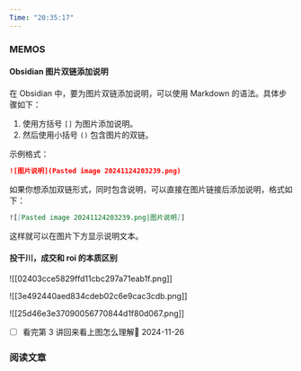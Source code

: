 ```yaml
---
Time: "20:35:17"
---
```


### MEMOS

#### Obsidian 图片双链添加说明

在 Obsidian 中，要为图片双链添加说明，可以使用 Markdown 的语法。具体步骤如下：

1. 使用方括号 `[]` 为图片添加说明。
2. 然后使用小括号 `()` 包含图片的双链。

示例格式：

```markdown
![图片说明](Pasted image 20241124203239.png)
```

如果你想添加双链形式，同时包含说明，可以直接在图片链接后添加说明，格式如下：

```markdown
![[Pasted image 20241124203239.png|图片说明]]
```

这样就可以在图片下方显示说明文本。


#### 投干川，成交和 roi 的本质区别

![[02403cce5829ffd11cbc297a71eab1f.png]]

![[3e492440aed834cdeb02c6e9cac3cdb.png]]

![[25d46e3e37090056770844d1f80d067.png]]

- [ ] 看完第 3 讲回来看上图怎么理解📅 2024-11-26 

### 阅读文章






